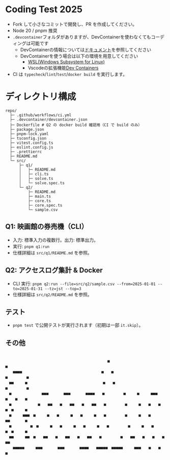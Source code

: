 # Coding Test 2025

- Fork して小さなコミットで開発し、PR を作成してください。
- Node 20 / pnpm 推奨
- `.devcontainer`フォルダがありますが、DevContainerを使わなくてもコーディングは可能です
  - DevContainerの情報については[ドキュメント](https://containers.dev/)を参照してください
  - DevContainerを使う場合は以下の環境を用意してください
    - [WSL(Windows Subsystem for Linux)](https://learn.microsoft.com/ja-jp/windows/wsl/install)
    - Vscodeの拡張機能[Dev Containers](https://marketplace.visualstudio.com/items?itemName=ms-vscode-remote.remote-containers)
- CI は `typecheck`/`lint`/`test`/`docker build` を実行します。

# ディレクトリ構成

```
repo/
  ├─ .github/workflows/ci.yml
  ├─ .devcontainer/devcontainer.json
  ├─ Dockerfile # Q2 の docker build 確認用（CI で build のみ）
  ├─ package.json
  ├─ pnpm-lock.yaml
  ├─ tsconfig.json
  ├─ vitest.config.ts
  ├─ eslint.config.js
  ├─ .prettierrc
  ├─ README.md
  └─ src/
      ├─ q1/
      │   ├─ README.md
      │   ├─ cli.ts
      │   ├─ solve.ts
      │   └─ solve.spec.ts
      └─ q2/
          ├─ README.md
          ├─ main.ts
          ├─ core.ts
          ├─ core.spec.ts
          └─ sample.csv
```

## Q1: 映画館の券売機（CLI）

- 入力: 標準入力の複数行。出力: 標準出力。
- 実行: `pnpm q1:run`
- 仕様詳細は `src/q1/README.md` を参照。

## Q2: アクセスログ集計 & Docker

- CLI 実行: `pnpm q2:run --file=src/q2/sample.csv --from=2025-01-01 --to=2025-01-31 --tz=jst --top=3`
- 仕様詳細は `src/q2/README.md` を参照。

## テスト

- `pnpm test` で公開テストが実行されます（初期は一部 `it.skip`）。

## その他

```
　　　　　　　　　　　　　　　　　　　　　　　　　　　　　　　　　　　　　　　　　　　　　　　　　　　　　　　　　
　　　　　　　　　　　　　　　　　　　　　　　　　　　■　　　　　　　　　　　　　　　　　　　　　■　　　　　　　
　　■■■■　　　　　　　　　　　　　　　　　　　　　■　　■　　　　　　　　　　　　　　　　　　■　　　　　■　
　■■　　　■　　　　　　　　　　　　　　　　　　　　■　　■　　　　　　　　　　　　　　　　　　■　　　　　■　
　■　　　　　　　　■■■　　　　■■■　　　　■■■■　　■　　　　　■　　　■　　　■■■　　■　　■　　■　
　■　　　　　　　■　　■■　　■　　■■　　■　　■■　　■　　　　　■　　　■　　■　　■　　■　■　　　■　
　■　　　■■■　■　　　■　　■　　　■　　■　　　■　　■　　　　　■　　　■　　■　　　　　■■　　　　■　
　■　　　　　■　■　　　■　　■　　　■　　■　　　■　　■　　　　　■　　　■　　■　　　　　■　■　　　■　
　■■　　　■■　■　　■■　　■　　■■　　■　　■■　　■　　　　　■　　■■　　■　　■　　■　■■　　　　
　　■■■■■　　　■■■　　　　■■■　　　　■■■■　　■■■■■　■■■■■　　　■■■　　■　　■　　■　
　　　　　　　　　　　　　　　　　　　　　　　　　　　　　　　　　　　　　　　　　　　　　　　　　　　　　　　　　
```
